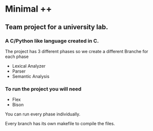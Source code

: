 # Minimal ++
## Team project for a university lab.
### A C/Python like language created in C. 

The project has 3 different phases so we create a different Branche for each phase   
- Lexical Analyzer
- Parser
- Semantic Analysis

### To run the project you will need 
- Flex
- Bison

You can run every phase individually.

Every branch has its own makefile to compile the files.
